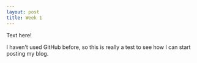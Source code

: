 ```yaml
---
layout: post
title: Week 1
---
```


Text here!

I haven't used GitHub before, so this is really a test to see how I can start posting my blog. 
